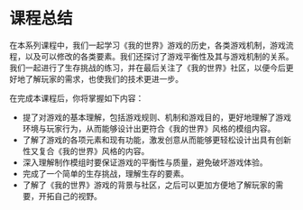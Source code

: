 # 课程总结

在本系列课程中，我们一起学习《我的世界》游戏的历史，各类游戏机制，游戏流程，以及可以修改的各类要素。我们还探讨了游戏平衡性及其与游戏机制的关系。我们一起进行了生存挑战的练习，并在最后关注了《我的世界》社区，以便今后更好地了解玩家的需求，也使我们的技术更进一步。

在完成本课程后，你将掌握如下内容：

- 提了对游戏的基本理解，包括游戏规则、机制和游戏目的，更好地理解了游戏环境与玩家行为，从而能够设计出更符合《我的世界》风格的模组内容。
- 了解了游戏的各项元素和现有功能，激发创意从而能够更轻松设计出具有创新性又复合《我的世界》风格的内容。
- 深入理解制作模组时要保证游戏的平衡性与质量，避免破坏游戏体验。
- 完成了一个简单的生存挑战，理解生存的要素。
- 了解了《我的世界》游戏的背景与社区，之后可以更加方便地了解玩家的需要，开拓自己的视野。